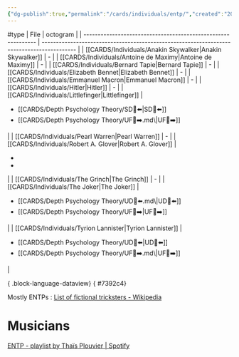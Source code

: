 ```yaml
---
{"dg-publish":true,"permalink":"/cards/individuals/entp/","created":"2023-04-28T19:40:35.250+02:00","updated":"2023-05-26T22:21:52.687+02:00"}
---
```


#type
| File                                                          | octogram                                                                                   |
| ------------------------------------------------------------- | ------------------------------------------------------------------------------------------ |
| [[CARDS/Individuals/Anakin Skywalker\|Anakin Skywalker]]   | \-                                                                                         |
| [[CARDS/Individuals/Antoine de Maximy\|Antoine de Maximy]] | \-                                                                                         |
| [[CARDS/Individuals/Bernard Tapie\|Bernard Tapie]]         | \-                                                                                         |
| [[CARDS/Individuals/Elizabeth Bennet\|Elizabeth Bennet]]   | \-                                                                                         |
| [[CARDS/Individuals/Emmanuel Macron\|Emmanuel Macron]]     | \-                                                                                         |
| [[CARDS/Individuals/Hitler\|Hitler]]                       | \-                                                                                         |
| [[CARDS/Individuals/Littlefinger\|Littlefinger]]           | <ul><li>[[CARDS/Depth Psychology Theory/SD🤸⬅️\|SD🤸⬅️]] </li><li>[[CARDS/Depth Psychology Theory/UF👤➡️.md\\|UF👤➡️]]</li></ul> |
| [[CARDS/Individuals/Pearl Warren\|Pearl Warren]]           | \-                                                                                         |
| [[CARDS/Individuals/Robert A. Glover\|Robert A. Glover]]   | <ul><li></li><li></li></ul>                                                                |
| [[CARDS/Individuals/The Grinch\|The Grinch]]               | \-                                                                                         |
| [[CARDS/Individuals/The Joker\|The Joker]]                 | <ul><li>[[CARDS/Depth Psychology Theory/UD👤⬅️.md\\|UD👤⬅️]]</li><li>[[CARDS/Depth Psychology Theory/UF👤➡️\|UF👤➡️]] </li></ul> |
| [[CARDS/Individuals/Tyrion Lannister\|Tyrion Lannister]]   | <ul><li>[[CARDS/Depth Psychology Theory/UD👤⬅️\|UD👤⬅️]] </li><li>[[CARDS/Depth Psychology Theory/UF👤➡️.md\\|UF👤➡️]]</li></ul> |

{ .block-language-dataview}
{ #7392c4}


Mostly ENTPs : [List of fictional tricksters - Wikipedia](https://en.wikipedia.org/wiki/List_of_fictional_tricksters)

# Musicians 
[ENTP - playlist by Thaïs Plouvier | Spotify](https://open.spotify.com/playlist/4uCnpN3cQbzVbtoYyoYIl1?si=4552b1c5dd524d8b)

